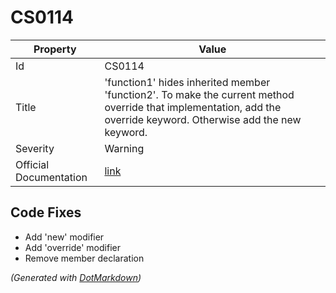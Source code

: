 # CS0114

| Property               | Value                                                                                                                                                                |
| ---------------------- | -------------------------------------------------------------------------------------------------------------------------------------------------------------------- |
| Id                     | CS0114                                                                                                                                                               |
| Title                  | 'function1' hides inherited member 'function2'\. To make the current method override that implementation, add the override keyword\. Otherwise add the new keyword\. |
| Severity               | Warning                                                                                                                                                              |
| Official Documentation | [link](http://docs.microsoft.com/en-us/dotnet/csharp/misc/cs0114)                                                                                                    |

## Code Fixes

* Add 'new' modifier
* Add 'override' modifier
* Remove member declaration


*\(Generated with [DotMarkdown](http://github.com/JosefPihrt/DotMarkdown)\)*